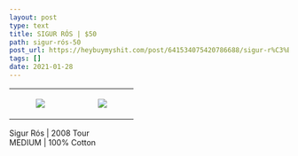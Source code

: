 ```yaml
---
layout: post
type: text
title: SIGUR RÓS | $50
path: sigur-rós-50
post_url: https://heybuymyshit.com/post/641534075420786688/sigur-r%C3%B3s-50
tags: []
date: 2021-01-28
---
```




<table style="width:100%;"><tr><td style="vertical-align:top;">
      <figure class="tmblr-full" data-orig-height="2048" data-orig-width="1365" data-orig-src="https://concertshirts.netlify.app/shirts/0342/0342-01.jpg"><img src="https://64.media.tumblr.com/9b1ce2b726370edcc0671d42f4134e03/4e882038ea48f2bb-53/s540x810/abaad2caf4e557b73f4c27b72680ea0e0123403e.jpg" data-orig-height="2048" data-orig-width="1365" data-orig-src="https://concertshirts.netlify.app/shirts/0342/0342-01.jpg"/></figure></td>
    <td style="vertical-align:top;">
      <figure class="tmblr-full" data-orig-height="2048" data-orig-width="1365" data-orig-src="https://concertshirts.netlify.app/shirts/0342/0342-02.jpg"><img src="https://64.media.tumblr.com/dbc5a136059665dc69f9943df96ddb74/4e882038ea48f2bb-f1/s540x810/450c03b822c87eb22e951a97423df86fd09591e9.jpg" data-orig-height="2048" data-orig-width="1365" data-orig-src="https://concertshirts.netlify.app/shirts/0342/0342-02.jpg"/></figure></td>
  </tr></table><p>
  Sigur Rós | 2008 Tour<br/>MEDIUM | 100% Cotton
</p>
